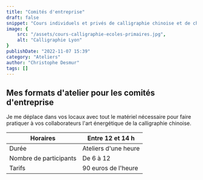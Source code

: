 ```yaml
---
title: "Comités d'entreprise"
draft: false
snippet: "Cours individuels et privés de calligraphie chinoise et de chinois."
image: {
    src: "/assets/cours-calligraphie-ecoles-primaires.jpg",
    alt: "Calligraphie Lyon"
}
publishDate: "2022-11-07 15:39"
category: "Ateliers"
author: "Christophe Desmur"
tags: []
---
```



## Mes formats d'atelier pour les comités d'entreprise

Je me déplace dans vos locaux avec tout le matériel nécessaire pour faire pratiquer à vos collaborateurs l'art énergétique de la calligraphie chinoise.

| Horaires               | Entre 12 et 14 h     |
|------------------------|----------------------|
| Durée                  | Ateliers d'une heure |
| Nombre de participants | De 6 à 12            |
| Tarifs                 | 90 euros de l'heure  |
